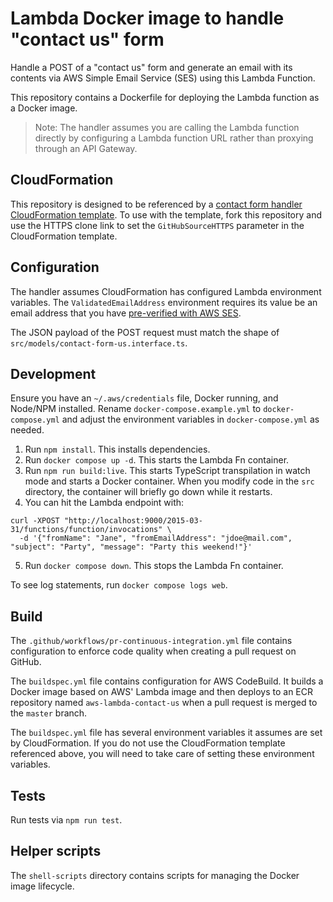 # Lambda Docker image to handle "contact us" form

Handle a POST of a "contact us" form and generate an email with its contents via
AWS Simple Email Service (SES) using this Lambda Function.

This repository contains a Dockerfile for deploying the Lambda function as a
Docker image.

> Note: The handler assumes you are calling the Lambda function directly by
> configuring a Lambda function URL rather than proxying through an API Gateway.

## CloudFormation

This repository is designed to be referenced by a
[contact form handler CloudFormation template](https://github.com/chrisjsherm/aws-cf-contact-form-handler).
To use with the template, fork this repository and
use the HTTPS clone link to set the `GitHubSourceHTTPS` parameter in the
CloudFormation template.

## Configuration

The handler assumes CloudFormation has configured Lambda environment variables.
The `ValidatedEmailAddress` environment requires its value be an email address
that you have
[pre-verified with AWS SES](https://docs.aws.amazon.com/ses/latest/dg/creating-identities.html#verify-email-addresses-procedure).

The JSON payload of the POST request must match the shape of
`src/models/contact-form-us.interface.ts`.

## Development

Ensure you have an `~/.aws/credentials` file, Docker running, and Node/NPM
installed. Rename `docker-compose.example.yml` to `docker-compose.yml` and
adjust the environment variables in `docker-compose.yml` as needed.

1. Run `npm install`. This installs dependencies.
2. Run `docker compose up -d`. This starts the Lambda Fn container.
3. Run `npm run build:live`. This starts TypeScript transpilation in watch mode and
   starts a Docker container. When you modify code in the `src` directory,
   the container will briefly go down while it restarts.
4. You can hit the Lambda endpoint with:

```
curl -XPOST "http://localhost:9000/2015-03-31/functions/function/invocations" \
  -d '{"fromName": "Jane", "fromEmailAddress": "jdoe@mail.com", "subject": "Party", "message": "Party this weekend!"}'
```

5. Run `docker compose down`. This stops the Lambda Fn container.

To see log statements, run `docker compose logs web`.

## Build

The `.github/workflows/pr-continuous-integration.yml` file contains configuration
to enforce code quality when creating a pull request on GitHub.

The `buildspec.yml` file contains configuration for AWS CodeBuild. It builds a
Docker image based on AWS' Lambda image and then deploys to an ECR repository
named `aws-lambda-contact-us` when a pull request is merged to the `master`
branch.

The `buildspec.yml` file has several environment variables it assumes are set
by CloudFormation. If you do not use the CloudFormation template referenced
above, you will need to take care of setting these environment variables.

## Tests

Run tests via `npm run test`.

## Helper scripts

The `shell-scripts` directory contains scripts for managing the Docker
image lifecycle.
